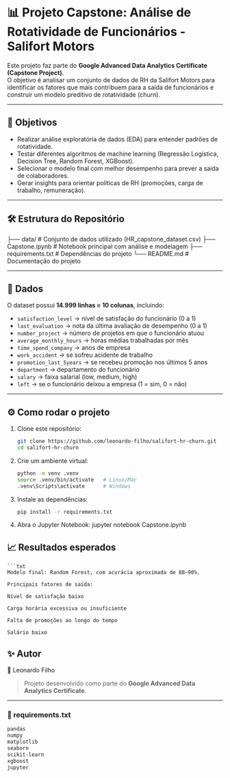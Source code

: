 # 📊 Projeto Capstone: Análise de Rotatividade de Funcionários - Salifort Motors

Este projeto faz parte do **Google Advanced Data Analytics Certificate (Capstone Project)**.  
O objetivo é analisar um conjunto de dados de RH da Salifort Motors para identificar os fatores que mais contribuem para a saída de funcionários e construir um modelo preditivo de rotatividade (churn).

---

## 🚀 Objetivos
- Realizar análise exploratória de dados (EDA) para entender padrões de rotatividade.
- Testar diferentes algoritmos de machine learning (Regressão Logística, Decision Tree, Random Forest, XGBoost).
- Selecionar o modelo final com melhor desempenho para prever a saída de colaboradores.
- Gerar insights para orientar políticas de RH (promoções, carga de trabalho, remuneração).

---

## 🛠️ Estrutura do Repositório
├── data/ # Conjunto de dados utilizado (HR_capstone_dataset.csv)
├── Capstone.ipynb # Notebook principal com análise e modelagem
├── requirements.txt # Dependências do projeto
└── README.md # Documentação do projeto


---

## 📂 Dados
O dataset possui **14.999 linhas** e **10 colunas**, incluindo:
- `satisfaction_level` → nível de satisfação do funcionário (0 a 1)  
- `last_evaluation` → nota da última avaliação de desempenho (0 a 1)  
- `number_project` → número de projetos em que o funcionário atuou  
- `average_monthly_hours` → horas médias trabalhadas por mês  
- `time_spend_company` → anos de empresa  
- `work_accident` → se sofreu acidente de trabalho  
- `promotion_last_5years` → se recebeu promoção nos últimos 5 anos  
- `department` → departamento do funcionário  
- `salary` → faixa salarial (low, medium, high)  
- `left` → se o funcionário deixou a empresa (1 = sim, 0 = não)  

---

## ⚙️ Como rodar o projeto
1. Clone este repositório:
   ```bash
   git clone https://github.com/leonardo-filho/salifort-hr-churn.git
   cd salifort-hr-churn

2. Crie um ambiente virtual:
    ```bash
    python -m venv .venv
    source .venv/bin/activate   # Linux/Mac
    .venv\Scripts\activate      # Windows

3. Instale as dependências:
    ```bash
    pip install -r requirements.txt

4. Abra o Jupyter Notebook:
jupyter notebook Capstone.ipynb

## 📈 Resultados esperados
    ```txt
    Modelo final: Random Forest, com acurácia aproximada de 88–90%.

    Principais fatores de saída:

    Nível de satisfação baixo

    Carga horária excessiva ou insuficiente

    Falta de promoções ao longo do tempo

    Salário baixo


## ✨ Autor

👤 Leonardo Filho

> Projeto desenvolvido como parte do **Google Advanced Data Analytics Certificate**.


---

### 📄 requirements.txt
```txt
pandas
numpy
matplotlib
seaborn
scikit-learn
xgboost
jupyter